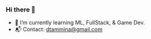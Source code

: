 ### Hi there 👋

<!--
**SpaceMonk3/SpaceMonk3** is a ✨ _special_ ✨ repository because its `README.md` (this file) appears on your GitHub profile.

Here are some ideas to get you started:
-->
- 🌱 I’m currently learning ML, FullStack, & Game Dev. 
- 📬 Contact: dtammina@gmail.com 

